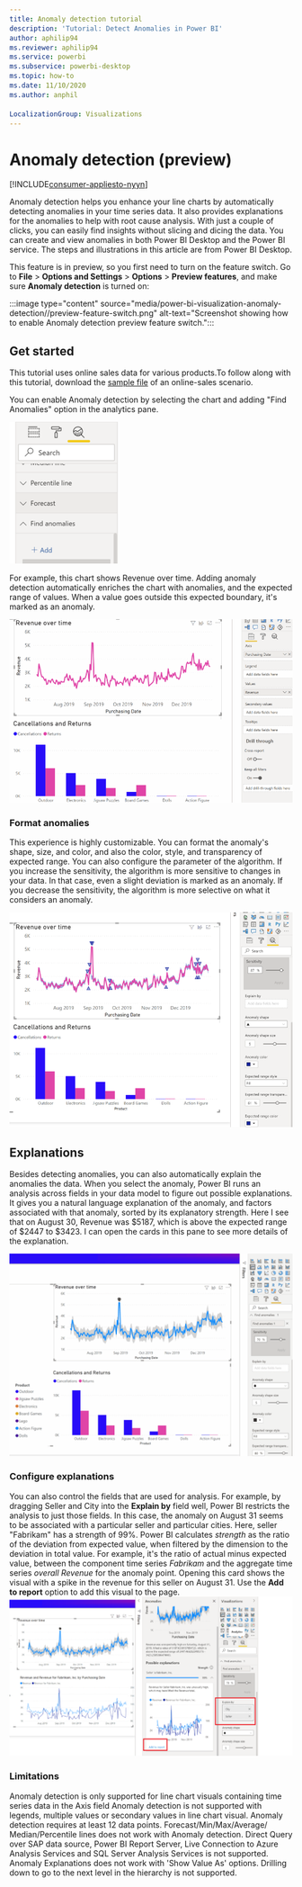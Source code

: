 ```yaml
---
title: Anomaly detection tutorial
description: 'Tutorial: Detect Anomalies in Power BI'
author: aphilip94
ms.reviewer: aphilip94
ms.service: powerbi
ms.subservice: powerbi-desktop
ms.topic: how-to
ms.date: 11/10/2020
ms.author: anphil

LocalizationGroup: Visualizations
---
```

# Anomaly detection (preview)

[!INCLUDE[consumer-appliesto-nyyn](../includes/consumer-appliesto-nyyn.md)]    

Anomaly detection helps you enhance your line charts by automatically detecting anomalies in your time series data. It also provides explanations for the anomalies to help with root cause analysis.  With just a couple of clicks, you can easily find insights without slicing and dicing the data. You can create and view anomalies in both Power BI Desktop and the Power BI service. The steps and illustrations in this article are from Power BI Desktop.

This feature is in preview, so you first need to turn on the feature switch. Go to **File** > **Options and Settings** > **Options** > **Preview features**, and make sure **Anomaly detection** is turned on:

:::image type="content" source="media/power-bi-visualization-anomaly-detection//preview-feature-switch.png" alt-text="Screenshot showing how to enable Anomaly detection preview feature switch.":::
 
## Get started
This tutorial uses online sales data for various products.To follow along with this tutorial, download the [sample file](https://github.com/microsoft/powerbi-desktop-samples/blob/master/Monthly%20Desktop%20Blog%20Samples/2020/2020SU09%20Blog%20Demo%20-%20September.pbix) of an online-sales scenario.

You can enable Anomaly detection by selecting the chart and adding "Find Anomalies" option in the analytics pane. 

 ![Screenshot showing entry point for anomaly detection](media/power-bi-visualization-anomaly-detection/entry-point.png)

 For example, this chart shows Revenue over time. Adding anomaly detection automatically enriches the chart with anomalies, and the expected range of values. When a value goes outside this expected boundary, it's marked as an anomaly.

 ![Screenshot showing how to add anomalies](media/power-bi-visualization-anomaly-detection/add-anomalies.gif)
 
### Format anomalies

This experience  is highly customizable. You can format the anomaly's shape, size, and color, and also the color, style, and transparency of expected range. You can also configure the parameter of the algorithm.  If you increase the sensitivity, the algorithm is more sensitive to changes in your data. In that case, even a slight deviation is marked as an anomaly. If you decrease the sensitivity, the algorithm is more selective on what it considers an anomaly.

 ![Screenshot showing how to format anomalies](media/power-bi-visualization-anomaly-detection/format-anomalies.png)
 
## Explanations
Besides detecting anomalies, you can also automatically explain the anomalies the data. When you select the anomaly, Power BI runs an analysis across fields in your data model to figure out possible explanations. It gives you a natural language explanation of the anomaly, and factors associated with that anomaly, sorted by its explanatory strength. Here I see that on August 30, Revenue was $5187, which is above the expected range of $2447 to $3423. I can open the cards in this pane to see more details of the explanation.

![Screenshot showing how to to view explanations](media/power-bi-visualization-anomaly-detection/view-explanations.gif)
 
### Configure explanations
You can also control the fields that are used for analysis. For example, by dragging Seller and City into the **Explain by** field well, Power BI restricts the analysis to just those fields. In this case,  the anomaly on August 31 seems to be associated with a particular seller and particular cities. Here, seller "Fabrikam" has a strength of 99%. Power BI calculates *strength* as the ratio of the deviation from expected value, when filtered by the dimension to the deviation in total value. For example, it's the ratio of actual minus expected value, between the component time series *Fabrikam* and the aggregate time series *overall Revenue* for the anomaly point. Opening this card shows the visual with a spike in the revenue for this seller on August 31. Use the **Add to report** option to add this visual to the page.
![Screenshot showing how to configure explanations](media/power-bi-visualization-anomaly-detection/configure-explanations.png)

### Limitations
Anomaly detection is only supported for line chart visuals containing time series data in the Axis field
Anomaly detection is not supported with legends, multiple values or secondary values in line chart visual.
Anomaly detection requires at least 12 data points.
Forecast/Min/Max/Average/ Median/Percentile lines does not work with Anomaly detection.
Direct Query over SAP data source, Power BI Report Server, Live Connection to Azure Analysis Services and SQL Server Analysis Services is not supported.
Anomaly Explanations does not work with 'Show Value As' options.
Drilling down to go to the next level in the hierarchy is not supported.
